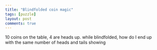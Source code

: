 ```yaml
---
title: "Blindfolded coin magic"
tags: [puzzle]
layout: post
comments: true
---
```


10 coins on the table, 4 are heads up.
while blindfolded, how do I end up with the same number of heads and tails showing

